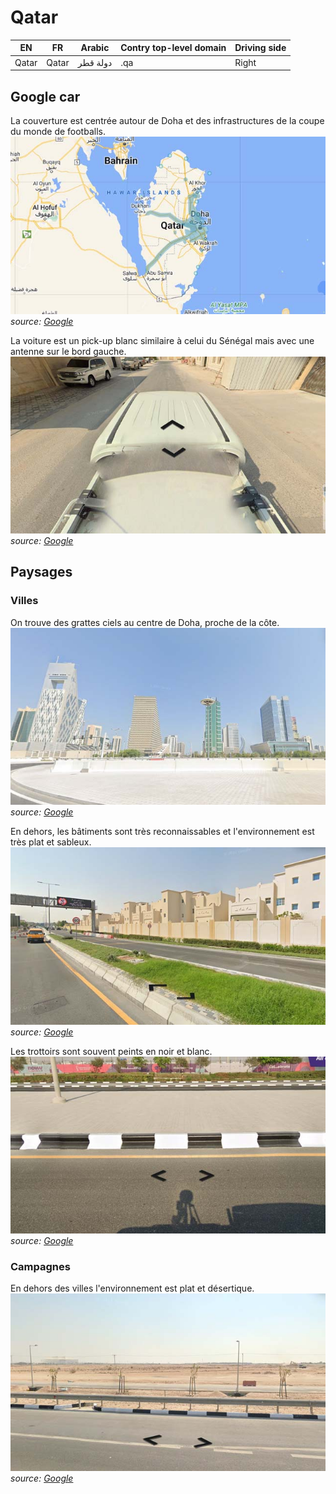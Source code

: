# Qatar

EN | FR | Arabic | Contry top-level domain | Driving side
--- | --- | --- | --- | ---
Qatar | Qatar | دولة قطر | .qa | Right

## Google car

La couverture est centrée autour de Doha et des infrastructures de la coupe du monde de footballs.  
![Qatar - Google car](src/qa003.jpg)
*source: [Google](https://earth.google.com/web)*

La voiture est un pick-up blanc similaire à celui du Sénégal mais avec une antenne sur le bord gauche.  
![Qatar - Google car](src/qa001.jpg)
*source: [Google](https://earth.google.com/web)*

## Paysages

### Villes

On trouve des grattes ciels au centre de Doha, proche de la côte.  
![Qatar - Cities](src/qa006.jpg)
*source: [Google](https://earth.google.com/web)*

En dehors, les bâtiments sont très reconnaissables et l'environnement est très plat et sableux.  
![Qatar - Cities](src/qa002.jpg)
*source: [Google](https://earth.google.com/web)*

Les trottoirs sont souvent peints en noir et blanc.  
![Qatar - Cities](src/qa004.jpg)
*source: [Google](https://earth.google.com/web)*

### Campagnes

En dehors des villes l'environnement est plat et désertique.  
![Qatar - Countryside](src/qa005.jpg)
*source: [Google](https://earth.google.com/web)*
